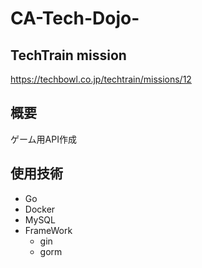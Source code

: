 # CA-Tech-Dojo-
## TechTrain mission 
https://techbowl.co.jp/techtrain/missions/12
## 概要
ゲーム用API作成
## 使用技術
- Go
- Docker
- MySQL
- FrameWork
  - gin
  - gorm
